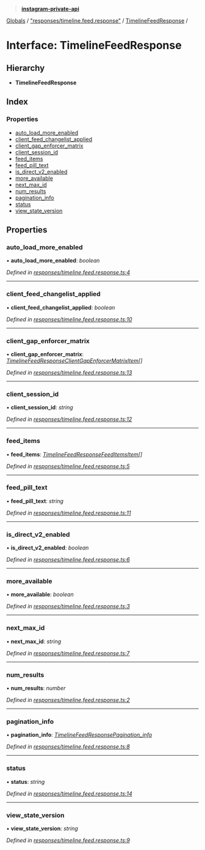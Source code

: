 > **[instagram-private-api](../README.md)**

[Globals](../README.md) / ["responses/timeline.feed.response"](../modules/_responses_timeline_feed_response_.md) / [TimelineFeedResponse](_responses_timeline_feed_response_.timelinefeedresponse.md) /

# Interface: TimelineFeedResponse

## Hierarchy

* **TimelineFeedResponse**

## Index

### Properties

* [auto_load_more_enabled](_responses_timeline_feed_response_.timelinefeedresponse.md#auto_load_more_enabled)
* [client_feed_changelist_applied](_responses_timeline_feed_response_.timelinefeedresponse.md#client_feed_changelist_applied)
* [client_gap_enforcer_matrix](_responses_timeline_feed_response_.timelinefeedresponse.md#client_gap_enforcer_matrix)
* [client_session_id](_responses_timeline_feed_response_.timelinefeedresponse.md#client_session_id)
* [feed_items](_responses_timeline_feed_response_.timelinefeedresponse.md#feed_items)
* [feed_pill_text](_responses_timeline_feed_response_.timelinefeedresponse.md#feed_pill_text)
* [is_direct_v2_enabled](_responses_timeline_feed_response_.timelinefeedresponse.md#is_direct_v2_enabled)
* [more_available](_responses_timeline_feed_response_.timelinefeedresponse.md#more_available)
* [next_max_id](_responses_timeline_feed_response_.timelinefeedresponse.md#next_max_id)
* [num_results](_responses_timeline_feed_response_.timelinefeedresponse.md#num_results)
* [pagination_info](_responses_timeline_feed_response_.timelinefeedresponse.md#pagination_info)
* [status](_responses_timeline_feed_response_.timelinefeedresponse.md#status)
* [view_state_version](_responses_timeline_feed_response_.timelinefeedresponse.md#view_state_version)

## Properties

###  auto_load_more_enabled

• **auto_load_more_enabled**: *boolean*

*Defined in [responses/timeline.feed.response.ts:4](https://github.com/dilame/instagram-private-api/blob/3e16058/src/responses/timeline.feed.response.ts#L4)*

___

###  client_feed_changelist_applied

• **client_feed_changelist_applied**: *boolean*

*Defined in [responses/timeline.feed.response.ts:10](https://github.com/dilame/instagram-private-api/blob/3e16058/src/responses/timeline.feed.response.ts#L10)*

___

###  client_gap_enforcer_matrix

• **client_gap_enforcer_matrix**: *[TimelineFeedResponseClientGapEnforcerMatrixItem](_responses_timeline_feed_response_.timelinefeedresponseclientgapenforcermatrixitem.md)[]*

*Defined in [responses/timeline.feed.response.ts:13](https://github.com/dilame/instagram-private-api/blob/3e16058/src/responses/timeline.feed.response.ts#L13)*

___

###  client_session_id

• **client_session_id**: *string*

*Defined in [responses/timeline.feed.response.ts:12](https://github.com/dilame/instagram-private-api/blob/3e16058/src/responses/timeline.feed.response.ts#L12)*

___

###  feed_items

• **feed_items**: *[TimelineFeedResponseFeedItemsItem](_responses_timeline_feed_response_.timelinefeedresponsefeeditemsitem.md)[]*

*Defined in [responses/timeline.feed.response.ts:5](https://github.com/dilame/instagram-private-api/blob/3e16058/src/responses/timeline.feed.response.ts#L5)*

___

###  feed_pill_text

• **feed_pill_text**: *string*

*Defined in [responses/timeline.feed.response.ts:11](https://github.com/dilame/instagram-private-api/blob/3e16058/src/responses/timeline.feed.response.ts#L11)*

___

###  is_direct_v2_enabled

• **is_direct_v2_enabled**: *boolean*

*Defined in [responses/timeline.feed.response.ts:6](https://github.com/dilame/instagram-private-api/blob/3e16058/src/responses/timeline.feed.response.ts#L6)*

___

###  more_available

• **more_available**: *boolean*

*Defined in [responses/timeline.feed.response.ts:3](https://github.com/dilame/instagram-private-api/blob/3e16058/src/responses/timeline.feed.response.ts#L3)*

___

###  next_max_id

• **next_max_id**: *string*

*Defined in [responses/timeline.feed.response.ts:7](https://github.com/dilame/instagram-private-api/blob/3e16058/src/responses/timeline.feed.response.ts#L7)*

___

###  num_results

• **num_results**: *number*

*Defined in [responses/timeline.feed.response.ts:2](https://github.com/dilame/instagram-private-api/blob/3e16058/src/responses/timeline.feed.response.ts#L2)*

___

###  pagination_info

• **pagination_info**: *[TimelineFeedResponsePagination_info](_responses_timeline_feed_response_.timelinefeedresponsepagination_info.md)*

*Defined in [responses/timeline.feed.response.ts:8](https://github.com/dilame/instagram-private-api/blob/3e16058/src/responses/timeline.feed.response.ts#L8)*

___

###  status

• **status**: *string*

*Defined in [responses/timeline.feed.response.ts:14](https://github.com/dilame/instagram-private-api/blob/3e16058/src/responses/timeline.feed.response.ts#L14)*

___

###  view_state_version

• **view_state_version**: *string*

*Defined in [responses/timeline.feed.response.ts:9](https://github.com/dilame/instagram-private-api/blob/3e16058/src/responses/timeline.feed.response.ts#L9)*